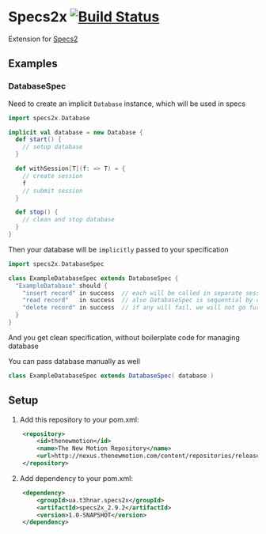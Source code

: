 # Specs2x [![Build Status](https://secure.travis-ci.org/t3hnar/specs2x.png)](http://travis-ci.org/t3hnar/specs2x)

Extension for [Specs2](http://etorreborre.github.com/specs2/)

## Examples

### DatabaseSpec

Need to create an implicit `Database` instance, which will be used in specs

```scala
import specs2x.Database

implicit val database = new Database {
  def start() {
    // setup database
  }

  def withSession[T](f: => T) = {
    // create session
    f
    // submit session
  }

  def stop() {
    // clean and stop database
  }
}
```

Then your database will be `implicitly` passed to your specification

```scala
import specs2x.DatabaseSpec

class ExampleDatabaseSpec extends DatabaseSpec {
  "ExampleDatabase" should {
    "insert record" in success  // each will be called in separate session
    "read record"   in success  // also DatabaseSpec is sequential by default
    "delete record" in success  // if any will fail, we will not go further (sequential ^ stopOnFail)
  }
}
```

And you get clean specification, without boilerplate code for managing database

You can pass database manually as well

```scala
class ExampleDatabaseSpec extends DatabaseSpec( database )

```

## Setup

1. Add this repository to your pom.xml:
```xml
    <repository>
        <id>thenewmotion</id>
        <name>The New Motion Repository</name>
        <url>http://nexus.thenewmotion.com/content/repositories/releases-public</url>
    </repository>
```

2. Add dependency to your pom.xml:
```xml
    <dependency>
        <groupId>ua.t3hnar.specs2x</groupId>
        <artifactId>specs2x_2.9.2</artifactId>
        <version>1.0-SNAPSHOT</version>
    </dependency>
```